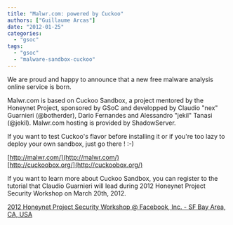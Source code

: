 ```yaml
---
title: "Malwr.com: powered by Cuckoo"
authors: ["Guillaume Arcas"]
date: "2012-01-25"
categories: 
  - "gsoc"
tags: 
  - "gsoc"
  - "malware-sandbox-cuckoo"
---
```


We are proud and happy to announce that a new free malware analysis online service is born.  

Malwr.com is based on Cuckoo Sandbox, a project mentored by the Honeynet Project, sponsored by GSoC and developped by Claudio "nex" Guarnieri (@botherder), Dario Fernandes and Alessandro "jekil" Tanasi (@jekil). Malwr.com hosting is provided by ShadowServer.  

If you want to test Cuckoo's flavor before installing it or if you're too lazy to deploy your own sandbox, just go there ! :-)  

[http://malwr.com/](http://malwr.com/)  
[http://cuckoobox.org/](http://cuckoobox.org/)  

If you want to learn more about Cuckoo Sandbox, you can register to the tutorial that Claudio Guarnieri will lead during 2012 Honeynet Project Security Workshop on March 20th, 2012. 

[2012 Honeynet Project Security Workshop @ Facebook, Inc. - SF Bay Area, CA, USA](https://honeynet.org/SecurityWorkshops/2012_SF_Bay_Area)
